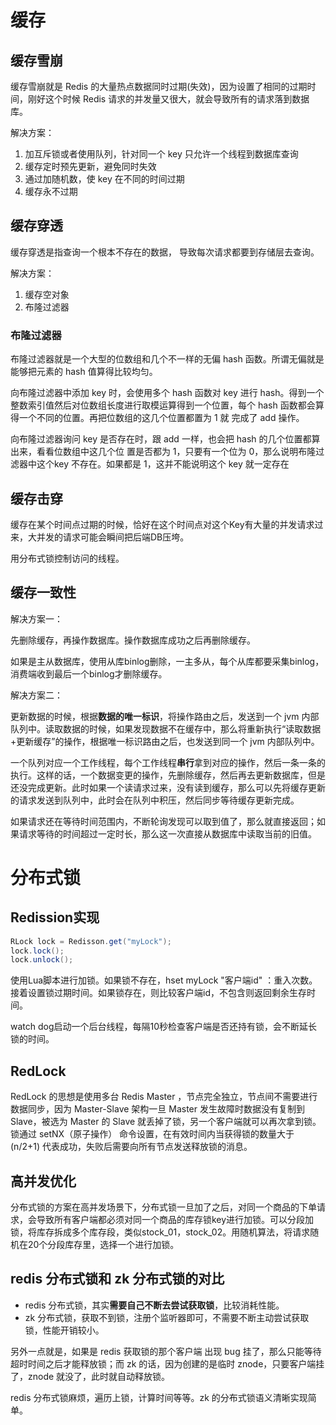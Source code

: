 # 缓存

## 缓存雪崩

缓存雪崩就是 Redis 的大量热点数据同时过期(失效)，因为设置了相同的过期时 间，刚好这个时候 Redis 请求的并发量又很大，就会导致所有的请求落到数据库。

解决方案：

1. 加互斥锁或者使用队列，针对同一个 key 只允许一个线程到数据库查询 
2. 缓存定时预先更新，避免同时失效
3. 通过加随机数，使 key 在不同的时间过期
4. 缓存永不过期

## 缓存穿透

缓存穿透是指查询一个根本不存在的数据， 导致每次请求都要到存储层去查询。

解决方案：

1. 缓存空对象
2. 布隆过滤器

### 布隆过滤器

布隆过滤器就是一个大型的位数组和几个不一样的无偏 hash 函数。所谓无偏就是能够把元素的 hash 值算得比较均匀。

向布隆过滤器中添加 key 时，会使用多个 hash 函数对 key 进行 hash。得到一个整数索引值然后对位数组长度进行取模运算得到一个位置，每个 hash 函数都会算得一个不同的位置。再把位数组的这几个位置都置为 1 就 完成了 add 操作。

向布隆过滤器询问 key 是否存在时，跟 add 一样，也会把 hash 的几个位置都算出来，看看位数组中这几个位 置是否都为 1，只要有一个位为 0，那么说明布隆过滤器中这个key 不存在。如果都是 1，这并不能说明这个 key 就一定存在

## 缓存击穿

缓存在某个时间点过期的时候，恰好在这个时间点对这个Key有大量的并发请求过来，大并发的请求可能会瞬间把后端DB压垮。

用分布式锁控制访问的线程。

## 缓存一致性

解决方案一：

先删除缓存，再操作数据库。操作数据库成功之后再删除缓存。

如果是主从数据库，使用从库binlog删除，一主多从，每个从库都要采集binlog，消费端收到最后一个binlog才删除缓存。

解决方案二：

更新数据的时候，根据**数据的唯一标识**，将操作路由之后，发送到一个 jvm 内部队列中。读取数据的时候，如果发现数据不在缓存中，那么将重新执行“读取数据+更新缓存”的操作，根据唯一标识路由之后，也发送到同一个 jvm 内部队列中。

一个队列对应一个工作线程，每个工作线程**串行**拿到对应的操作，然后一条一条的执行。这样的话，一个数据变更的操作，先删除缓存，然后再去更新数据库，但是还没完成更新。此时如果一个读请求过来，没有读到缓存，那么可以先将缓存更新的请求发送到队列中，此时会在队列中积压，然后同步等待缓存更新完成。

如果请求还在等待时间范围内，不断轮询发现可以取到值了，那么就直接返回；如果请求等待的时间超过一定时长，那么这一次直接从数据库中读取当前的旧值。

# 分布式锁

## Redission实现

```java
RLock lock = Redisson.get("myLock");
lock.lock();
lock.unlock();
```

使用Lua脚本进行加锁。如果锁不存在，hset myLock "客户端id" ：重入次数。接着设置锁过期时间。如果锁存在，则比较客户端id，不包含则返回剩余生存时间。

watch dog启动一个后台线程，每隔10秒检查客户端是否还持有锁，会不断延长锁的时间。

## RedLock

RedLock 的思想是使用多台 Redis Master ，节点完全独立，节点间不需要进行数据同步，因为 Master-Slave 架构一旦 Master 发生故障时数据没有复制到 Slave，被选为 Master 的 Slave 就丢掉了锁，另一个客户端就可以再次拿到锁。锁通过 setNX（原子操作） 命令设置，在有效时间内当获得锁的数量大于 (n/2+1) 代表成功，失败后需要向所有节点发送释放锁的消息。

## 高并发优化

分布式锁的方案在高并发场景下，分布式锁一旦加了之后，对同一个商品的下单请求，会导致所有客户端都必须对同一个商品的库存锁key进行加锁。可以分段加锁，将库存拆成多个库存段，类似stock_01，stock_02。用随机算法，将请求随机在20个分段库存里，选择一个进行加锁。

##  redis 分布式锁和 zk 分布式锁的对比

- redis 分布式锁，其实**需要自己不断去尝试获取锁**，比较消耗性能。
- zk 分布式锁，获取不到锁，注册个监听器即可，不需要不断主动尝试获取锁，性能开销较小。

另外一点就是，如果是 redis 获取锁的那个客户端 出现 bug 挂了，那么只能等待超时时间之后才能释放锁；而 zk 的话，因为创建的是临时 znode，只要客户端挂了，znode 就没了，此时就自动释放锁。

redis 分布式锁麻烦，遍历上锁，计算时间等等。zk 的分布式锁语义清晰实现简单。